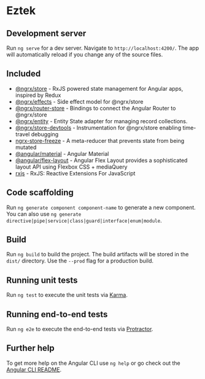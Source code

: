# Eztek

## Development server

Run `ng serve` for a dev server. Navigate to `http://localhost:4200/`. The app will automatically reload if you change any of the source files.

## Included

* [@ngrx/store](https://github.com/ngrx/platform/blob/master/docs/store/README.md) - RxJS powered state management for Angular apps, inspired by Redux
* [@ngrx/effects](https://github.com/ngrx/platform/blob/master/docs/effects/README.md) - Side effect model for @ngrx/store
* [@ngrx/router-store](https://github.com/ngrx/platform/blob/master/docs/router-store/README.md) - Bindings to connect the Angular Router to @ngrx/store
* [@ngrx/entity](https://github.com/ngrx/platform/blob/master/docs/entity/README.md) - Entity State adapter for managing record collections.
* [@ngrx/store-devtools](https://github.com/ngrx/platform/blob/master/docs/store-devtools/README.md) - Instrumentation for @ngrx/store enabling time-travel debugging
* [ngrx-store-freeze](https://github.com/brandonroberts/ngrx-store-freeze) - A meta-reducer that prevents state from being mutated
* [@angular/material](https://github.com/angular/material2) - Angular Material
* [@angular/flex-layout](https://github.com/angular/flex-layout) - Angular Flex Layout provides a sophisticated layout API using Flexbox CSS + mediaQuery 
* [rxjs](https://github.com/ReactiveX/rxjs) - RxJS: Reactive Extensions For JavaScript

## Code scaffolding

Run `ng generate component component-name` to generate a new component. You can also use `ng generate directive|pipe|service|class|guard|interface|enum|module`.

## Build

Run `ng build` to build the project. The build artifacts will be stored in the `dist/` directory. Use the `--prod` flag for a production build.

## Running unit tests

Run `ng test` to execute the unit tests via [Karma](https://karma-runner.github.io).

## Running end-to-end tests

Run `ng e2e` to execute the end-to-end tests via [Protractor](http://www.protractortest.org/).

## Further help

To get more help on the Angular CLI use `ng help` or go check out the [Angular CLI README](https://github.com/angular/angular-cli/blob/master/README.md).
